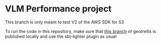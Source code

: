 # VLM Performance project

This branch is only meant to test V2 of the AWS SDK for S3

To run the code in this repository, make sure that [this
branch](https://github.com/locationtech/geotrellis/tree/feature/aws-sdk-v2)
of geotrellis is published locally and use the sbt-lighter plugin as usual
